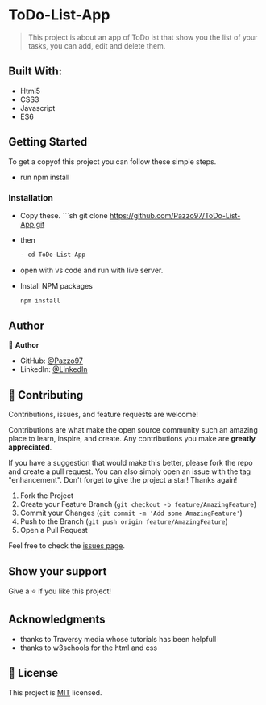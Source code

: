 # ToDo-List-App

> This project is about an app of ToDo ist that show you the list of your tasks, you can add, edit and delete them.

## Built With:

- Html5
- CSS3
- Javascript
- ES6


## Getting Started

To get a copyof this project you can follow these simple steps.


- run npm install

### Installation

- Copy these.
      ```sh
   git clone https://github.com/Pazzo97/ToDo-List-App.git

- then
    ```sh
    - cd ToDo-List-App

- open with vs code and run with live server.
- Install NPM packages
   ```sh
   npm install

## Author

👤 **Author**

- GitHub: [@Pazzo97](https://github.com/Pazzo97)
- LinkedIn: [@LinkedIn](https://www.linkedin.com/in/patrick-mukunzi-8389861a9/)

## 🤝 Contributing

Contributions, issues, and feature requests are welcome!

Contributions are what make the open source community such an amazing place to learn, inspire, and create. Any contributions you make are **greatly appreciated**.

If you have a suggestion that would make this better, please fork the repo and create a pull request. You can also simply open an issue with the tag "enhancement".
Don't forget to give the project a star! Thanks again!

1. Fork the Project
2. Create your Feature Branch (`git checkout -b feature/AmazingFeature`)
3. Commit your Changes (`git commit -m 'Add some AmazingFeature'`)
4. Push to the Branch (`git push origin feature/AmazingFeature`)
5. Open a Pull Request

Feel free to check the [issues page](https://github.com/Pazzo97/ToDo-List-App/issues).

## Show your support

Give a ⭐️ if you like this project!

## Acknowledgments

- thanks to Traversy media whose tutorials has been helpfull
- thanks to w3schools for the html and css


## 📝 License

This project is [MIT](LICENSE) licensed.
